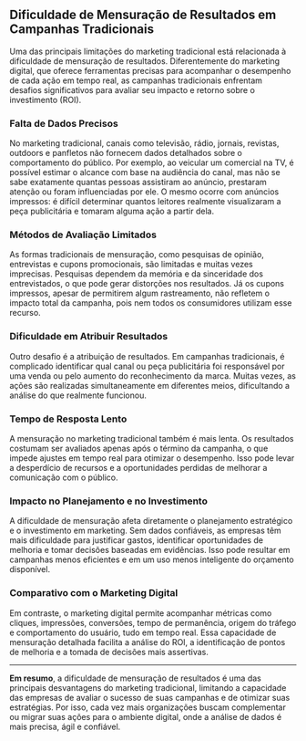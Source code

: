 
## Dificuldade de Mensuração de Resultados em Campanhas Tradicionais

Uma das principais limitações do marketing tradicional está relacionada à dificuldade de mensuração de resultados. Diferentemente do marketing digital, que oferece ferramentas precisas para acompanhar o desempenho de cada ação em tempo real, as campanhas tradicionais enfrentam desafios significativos para avaliar seu impacto e retorno sobre o investimento (ROI).

### Falta de Dados Precisos

No marketing tradicional, canais como televisão, rádio, jornais, revistas, outdoors e panfletos não fornecem dados detalhados sobre o comportamento do público. Por exemplo, ao veicular um comercial na TV, é possível estimar o alcance com base na audiência do canal, mas não se sabe exatamente quantas pessoas assistiram ao anúncio, prestaram atenção ou foram influenciadas por ele. O mesmo ocorre com anúncios impressos: é difícil determinar quantos leitores realmente visualizaram a peça publicitária e tomaram alguma ação a partir dela.

### Métodos de Avaliação Limitados

As formas tradicionais de mensuração, como pesquisas de opinião, entrevistas e cupons promocionais, são limitadas e muitas vezes imprecisas. Pesquisas dependem da memória e da sinceridade dos entrevistados, o que pode gerar distorções nos resultados. Já os cupons impressos, apesar de permitirem algum rastreamento, não refletem o impacto total da campanha, pois nem todos os consumidores utilizam esse recurso.

### Dificuldade em Atribuir Resultados

Outro desafio é a atribuição de resultados. Em campanhas tradicionais, é complicado identificar qual canal ou peça publicitária foi responsável por uma venda ou pelo aumento do reconhecimento da marca. Muitas vezes, as ações são realizadas simultaneamente em diferentes meios, dificultando a análise do que realmente funcionou.

### Tempo de Resposta Lento

A mensuração no marketing tradicional também é mais lenta. Os resultados costumam ser avaliados apenas após o término da campanha, o que impede ajustes em tempo real para otimizar o desempenho. Isso pode levar a desperdício de recursos e a oportunidades perdidas de melhorar a comunicação com o público.

### Impacto no Planejamento e no Investimento

A dificuldade de mensuração afeta diretamente o planejamento estratégico e o investimento em marketing. Sem dados confiáveis, as empresas têm mais dificuldade para justificar gastos, identificar oportunidades de melhoria e tomar decisões baseadas em evidências. Isso pode resultar em campanhas menos eficientes e em um uso menos inteligente do orçamento disponível.

### Comparativo com o Marketing Digital

Em contraste, o marketing digital permite acompanhar métricas como cliques, impressões, conversões, tempo de permanência, origem do tráfego e comportamento do usuário, tudo em tempo real. Essa capacidade de mensuração detalhada facilita a análise do ROI, a identificação de pontos de melhoria e a tomada de decisões mais assertivas.

---

**Em resumo**, a dificuldade de mensuração de resultados é uma das principais desvantagens do marketing tradicional, limitando a capacidade das empresas de avaliar o sucesso de suas campanhas e de otimizar suas estratégias. Por isso, cada vez mais organizações buscam complementar ou migrar suas ações para o ambiente digital, onde a análise de dados é mais precisa, ágil e confiável.
```
